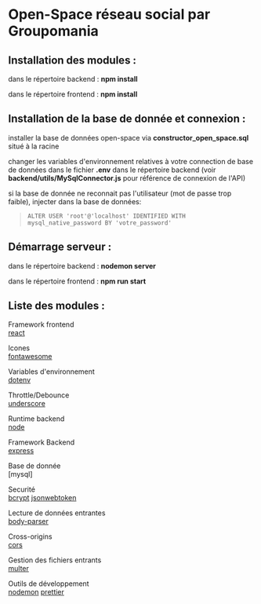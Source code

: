 
# Open-Space réseau social par Groupomania

## Installation des modules :  

dans le répertoire backend : **npm install**  

dans le répertoire frontend : **npm install**  

## Installation de la base de donnée et connexion :

installer la base de données open-space via **constructor_open_space.sql** situé à la racine 

changer les variables d'environnement relatives à votre connection de base de données dans le fichier **.env** dans le répertoire backend (voir **backend/utils/MySqlConnector.js** pour référence de connexion de l'API)  

si la base de donnée ne reconnait pas l'utilisateur (mot de passe trop faible), injecter dans la base de données:  

>`ALTER USER 'root'@'localhost' IDENTIFIED WITH mysql_native_password BY 'votre_password'`  

## Démarrage serveur :

dans le répertoire backend : **nodemon server**

dans le répertoire frontend : **npm run start**

## Liste des modules :


Framework frontend  
[react](https://fr.reactjs.org/)

Icones  
[fontawesome](https://fontawesome.com/v5/docs/web/use-with/react)

Variables d'environnement  
[dotenv](https://www.npmjs.com/package/dotenv)

Throttle/Debounce  
[underscore](https://underscorejs.org/)

Runtime backend  
[node](https://nodejs.org/en/)

Framework Backend  
[express](https://expressjs.com/fr/)

Base de donnée  
[mysql]

Securité  
[bcrypt](https://www.bcrypt.fr/)
[jsonwebtoken](https://www.npmjs.com/package/jsonwebtoken)

Lecture de données entrantes  
[body-parser](https://www.npmjs.com/package/body-parser)

Cross-origins  
[cors](https://www.npmjs.com/package/cors)

Gestion des fichiers entrants    
[multer](https://www.npmjs.com/package/multer)

Outils de développement  
[nodemon](https://www.npmjs.com/package/nodemon)
[prettier](https://prettier.io/)